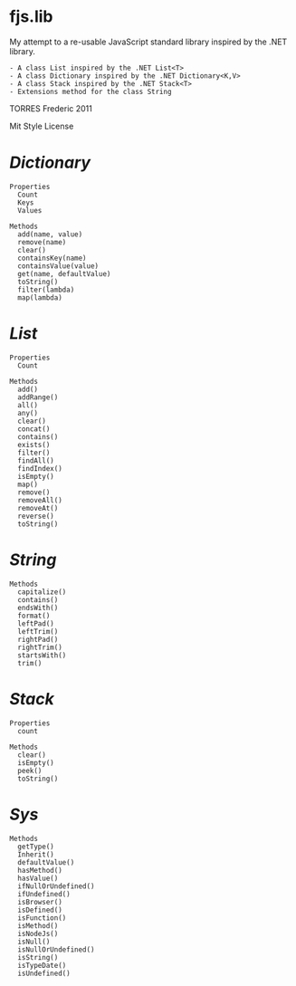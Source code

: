 fjs.lib
======
My attempt to a re-usable JavaScript standard library inspired by the .NET library.

    - A class List inspired by the .NET List<T>
    - A class Dictionary inspired by the .NET Dictionary<K,V>
    - A class Stack inspired by the .NET Stack<T>
    - Extensions method for the class String

TORRES Frederic 2011

Mit Style License

  ***Dictionary***
===============

    Properties
      Count
      Keys
      Values

    Methods
      add(name, value)
      remove(name)
      clear()
      containsKey(name)
      containsValue(value)
      get(name, defaultValue)
      toString()
      filter(lambda)
      map(lambda)

  ***List***
===============

    Properties
      Count

    Methods
      add()
      addRange()
      all()
      any()
      clear()
      concat()
      contains()
      exists()
      filter()
      findAll()
      findIndex()
      isEmpty()
      map()
      remove()
      removeAll()
      removeAt()
      reverse()
      toString()


  ***String***
===============

    Methods
      capitalize()
      contains()
      endsWith()
      format()
      leftPad()
      leftTrim()
      rightPad()
      rightTrim()
      startsWith()
      trim()


  ***Stack***
===============

    Properties
      count

    Methods
      clear()
      isEmpty()
      peek()
      toString()


  ***Sys***
===============

    Methods
      getType()
      Inherit()
      defaultValue()
      hasMethod()
      hasValue()
      ifNullOrUndefined()
      ifUndefined()
      isBrowser()
      isDefined()
      isFunction()
      isMethod()
      isNodeJs()
      isNull()
      isNullOrUndefined()
      isString()
      isTypeDate()
      isUndefined()
